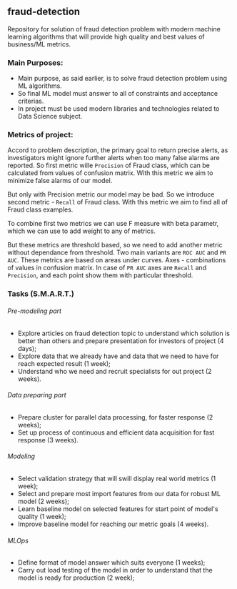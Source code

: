 ## fraud-detection

Repository for solution of fraud detection problem with modern machine learning algorithms that will provide high quality and best values of business/ML metrics.

### Main Purposes:
* Main purpose, as said earlier, is to solve fraud detection problem using ML algorithms.
* So final ML model must answer to all of constraints and acceptance criterias.
* In project must be used modern libraries and technologies related to Data Science subject.

### Metrics of project: 

Accord to problem description, the primary goal to return precise alerts, as investigators might ignore further alerts when too many false alarms are reported. So first metric wille `Precision` of Fraud class, which can be calculated from values of confusion matrix. With this metric we aim to minimize false alarms of our model.

But only with Precision metric our model may be bad. So we introduce second metric - `Recall` of Fraud class. With this metric we aim to find all of Fraud class examples.

To combine first two metrics we can use F measure with beta parametr, which we can use to add weight to any of metrics.

But these metrics are threshold based, so we need to add another metric without dependance from threshold. Two main variants are `ROC AUC` and `PR AUC`. These metrics are based on areas under curves. Axes - combinations of values in confusion matrix. In case of `PR AUC` axes are `Recall` and `Precision`, and each point show them with particular threshold.

### Tasks (S.M.A.R.T.)

###### Pre-modeling part

* Explore articles on fraud detection topic to understand which solution is better than others and prepare presentation for investors of project (4 days);
* Explore data that we already have and data that we need to have for reach expected result (1 week);
* Understand who we need and recruit specialists for out project (2 weeks).

###### Data preparing part

* Prepare cluster for parallel data processing, for faster response (2 weeks);
* Set up process of continuous and efficient data acquisition for fast response (3 weeks).

###### Modeling

* Select validation strategy that will swill display real world metrics (1 week);
* Select and prepare most import features from our data for robust ML model (2 weeks);
* Learn baseline model on selected features for start point of model's quality (1 week);
* Improve baseline model for reaching our metric goals (4 weeks). 

###### MLOps

* Define format of model answer which suits everyone (1 weeks);
* Carry out load testing of the model in order to understand that the model is ready for production (2 week);

